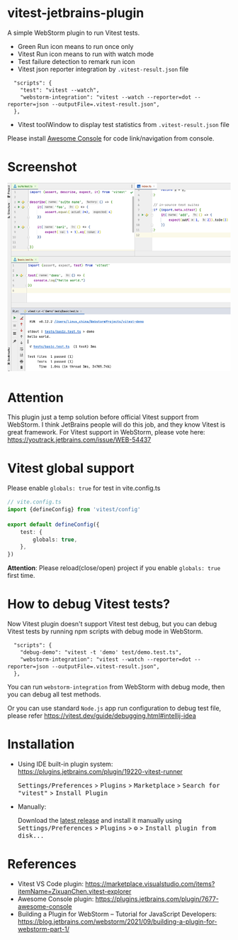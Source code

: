 # vitest-jetbrains-plugin

<!-- Plugin description -->
A simple WebStorm plugin to run Vitest tests.

* Green Run icon means to run once only
* Vitest Run icon means to run with watch mode
* Test failure detection to remark run icon
* Vitest json reporter integration by `.vitest-result.json` file

```
  "scripts": {
    "test": "vitest --watch",
    "webstorm-integration": "vitest --watch --reporter=dot --reporter=json --outputFile=.vitest-result.json",
  },
```

* Vitest toolWindow to display test statistics from `.vitest-result.json` file

Please install [Awesome Console](https://plugins.jetbrains.com/plugin/7677-awesome-console) for code link/navigation from console.

<!-- Plugin description end -->

# Screenshot

![Vitest](screenshot.png)

# Attention

This plugin just a temp solution before official Vitest support from WebStorm.
I think JetBrains people will do this job, and they know Vitest is great framework.
For Vitest support in WebStorm, please vote here: https://youtrack.jetbrains.com/issue/WEB-54437

# Vitest global support

Please enable `globals: true` for test in vite.config.ts

```typescript
// vite.config.ts
import {defineConfig} from 'vitest/config'

export default defineConfig({
    test: {
        globals: true,
    },
})
```

**Attention**: Please reload(close/open) project if you enable `globals: true` first time.

# How to debug Vitest tests?

Now Vitest plugin doesn't support Vitest test debug, but you can debug Vitest tests by running npm scripts with debug mode in WebStorm.

```
  "scripts": {
    "debug-demo": "vitest -t 'demo' test/demo.test.ts",
    "webstorm-integration": "vitest --watch --reporter=dot --reporter=json --outputFile=.vitest-result.json",
  },
```

You can run `webstorm-integration` from WebStorm with debug mode, then you can debug all test methods.

Or you can use standard `Node.js` app run configuration to debug test file, please refer https://vitest.dev/guide/debugging.html#intellij-idea

# Installation

- Using IDE built-in plugin system: https://plugins.jetbrains.com/plugin/19220-vitest-runner

  <kbd>Settings/Preferences</kbd> > <kbd>Plugins</kbd> > <kbd>Marketplace</kbd> > <kbd>Search for "vitest"</kbd> >
  <kbd>Install Plugin</kbd>

- Manually:

  Download the [latest release](https://github.com/linux-china/vitest-jetbrains-plugin/releases/latest) and install it manually using
  <kbd>Settings/Preferences</kbd> > <kbd>Plugins</kbd> > <kbd>⚙️</kbd> > <kbd>Install plugin from disk...</kbd>

# References

* Vitest VS Code plugin: https://marketplace.visualstudio.com/items?itemName=ZixuanChen.vitest-explorer
* Awesome Console plugin: https://plugins.jetbrains.com/plugin/7677-awesome-console
* Building a Plugin for WebStorm – Tutorial for JavaScript Developers: https://blog.jetbrains.com/webstorm/2021/09/building-a-plugin-for-webstorm-part-1/